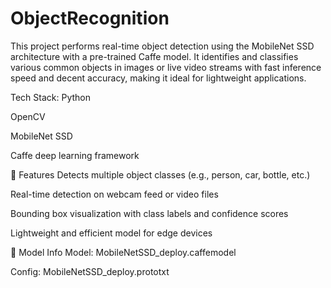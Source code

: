 # ObjectRecognition
This project performs real-time object detection using the MobileNet SSD architecture with a pre-trained Caffe model. It identifies and classifies various common objects in images or live video streams with fast inference speed and decent accuracy, making it ideal for lightweight applications.

Tech Stack:
Python

OpenCV

MobileNet SSD

Caffe deep learning framework

🎯 Features
Detects multiple object classes (e.g., person, car, bottle, etc.)

Real-time detection on webcam feed or video files

Bounding box visualization with class labels and confidence scores

Lightweight and efficient model for edge devices

📁 Model Info
Model: MobileNetSSD_deploy.caffemodel

Config: MobileNetSSD_deploy.prototxt

